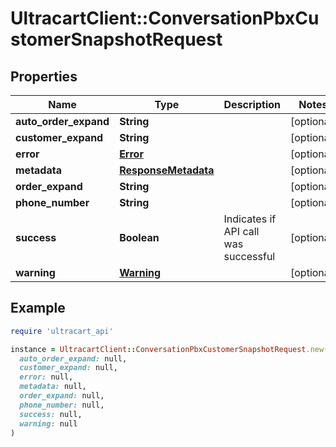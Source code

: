 # UltracartClient::ConversationPbxCustomerSnapshotRequest

## Properties

| Name | Type | Description | Notes |
| ---- | ---- | ----------- | ----- |
| **auto_order_expand** | **String** |  | [optional] |
| **customer_expand** | **String** |  | [optional] |
| **error** | [**Error**](Error.md) |  | [optional] |
| **metadata** | [**ResponseMetadata**](ResponseMetadata.md) |  | [optional] |
| **order_expand** | **String** |  | [optional] |
| **phone_number** | **String** |  | [optional] |
| **success** | **Boolean** | Indicates if API call was successful | [optional] |
| **warning** | [**Warning**](Warning.md) |  | [optional] |

## Example

```ruby
require 'ultracart_api'

instance = UltracartClient::ConversationPbxCustomerSnapshotRequest.new(
  auto_order_expand: null,
  customer_expand: null,
  error: null,
  metadata: null,
  order_expand: null,
  phone_number: null,
  success: null,
  warning: null
)
```

